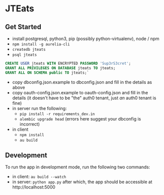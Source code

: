 # JTEats

## Get Started

- install postgresql, python3, pip (possibly python-virtualenv), node / npm
- `npm install -g aurelia-cli`
- `createdb jteats`
- `psql jteats`
```SQL
CREATE USER jteats WITH ENCRYPTED PASSWORD 'Sup3rS3cret';
GRANT ALL PRIVILEGES ON DATABASE jteats TO jteats;
GRANT ALL ON SCHEMA public TO jteats;`
```

- copy dbconfig.json.example to dbconfig.json and fill in the details as above
- copy oauth-config.json.example to oauth-config.json and fill in the details (it doesn't have to be "the" auth0 tenant, just _an_ auth0 tenant is fine)
- in server run the following:
    - `pip install -r requirements_dev.in`
    - `alembic upgrade head` (errors here suggest your dbconfig is incorrect)
- in client 
    - `npm install`
    - `au build`


## Development
To run the app in development mode, run the following two commands:
- in client: `au build --watch`
- in server: `python app.py`
after which, the app should be accessible at http://localhost:5000
